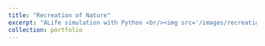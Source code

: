 ```yaml
---
title: "Recreation of Nature"
excerpt: "ALife simulation with Python <br/><img src='/images/recreation_of_nature.png'>"
collection: portfolio
---
```


